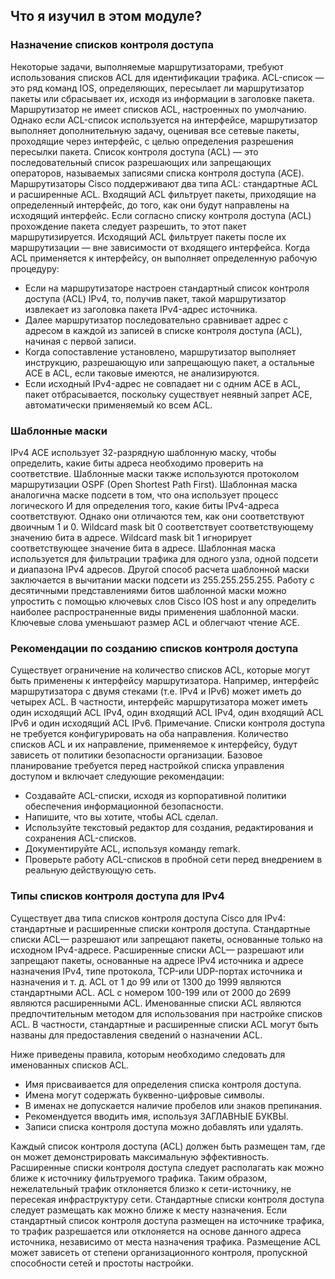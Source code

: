 <!-- 4.5.1 -->
## Что я изучил в этом модуле?

### Назначение списков контроля доступа

Некоторые задачи, выполняемые маршрутизаторами, требуют использования списков ACL для идентификации трафика. ACL-список — это ряд команд IOS, определяющих, пересылает ли маршрутизатор пакеты или сбрасывает их, исходя из информации в заголовке пакета. Маршрутизатор не имеет списков ACL, настроенных по умолчанию. Однако если ACL-список используется на интерфейсе, маршрутизатор выполняет дополнительную задачу, оценивая все сетевые пакеты, проходящие через интерфейс, с целью определения разрешения пересылки пакета. Список контроля доступа (ACL) — это последовательный список разрешающих или запрещающих операторов, называемых записями списка контроля доступа (ACE). Маршрутизаторы Cisco поддерживают два типа ACL: стандартные ACL и расширенные ACL. Входящий ACL фильтрует пакеты, приходящие на определенный интерфейс, до того, как они будут направлены на исходящий интерфейс. Если согласно списку контроля доступа (ACL) прохождение пакета следует разрешить, то этот пакет маршрутизируется. Исходящий ACL фильтрует пакеты после их маршрутизации — вне зависимости от входящего интерфейса. Когда ACL применяется к интерфейсу, он выполняет определенную рабочую процедуру:

- Если на маршрутизаторе настроен стандартный список контроля доступа (ACL) IPv4, то, получив пакет, такой маршрутизатор извлекает из заголовка пакета IPv4-адрес источника.
- Далее маршрутизатор последовательно сравнивает адрес с адресом в каждой из записей в списке контроля доступа (ACL), начиная с первой записи.
- Когда сопоставление установлено, маршрутизатор выполняет инструкцию, разрешающую или запрещающую пакет, а остальные ACE в ACL, если таковые имеются, не анализируются.
- Если исходный IPv4-адрес не совпадает ни с одним ACE в ACL, пакет отбрасывается, поскольку существует неявный запрет ACE, автоматически применяемый ко всем ACL.

### Шаблонные маски

IPv4 ACE использует 32-разрядную шаблонную маску, чтобы определить, какие биты адреса необходимо проверить на соответствие. Шаблонные маски также используются протоколом маршрутизации OSPF (Open Shortest Path First). Шаблонная маска аналогична маске подсети в том, что она использует процесс логического И для определения того, какие биты IPv4-адреса соответствуют. Однако они отличаются тем, как они соответствуют двоичным 1 и 0. Wildcard mask bit 0 соответствует соответствующему значению бита в адресе. Wildcard mask bit 1 игнорирует соответствующее значение бита в адресе. Шаблонная маска используется для фильтрации трафика для одного узла, одной подсети и диапазона IPv4 адресов. Другой способ расчета шаблонной маски заключается в вычитании маски подсети из 255.255.255.255. Работу с десятичными представлениями битов шаблонной маски можно упростить с помощью ключевых слов Cisco IOS host и any определить наиболее распространенные виды применения шаблонной маски. Ключевые слова уменьшают размер ACL и облегчают чтение ACE.

### Рекомендации по созданию списков контроля доступа

Существует ограничение на количество списков ACL, которые могут быть применены к интерфейсу маршрутизатора. Например, интерфейс маршрутизатора с двумя стеками (т.е. IPv4 и IPv6) может иметь до четырех ACL. В частности, интерфейс маршрутизатора может иметь один исходящий ACL IPv4, один входящий ACL IPv4, один входящий ACL IPv6 и один исходящий ACL IPv6. Примечание. Списки контроля доступа не требуется конфигурировать на оба направления. Количество списков ACL и их направление, применяемое к интерфейсу, будут зависеть от политики безопасности организации. Базовое планирование требуется перед настройкой списка управления доступом и включает следующие рекомендации:

- Создавайте ACL-списки, исходя из корпоративной политики обеспечения информационной безопасности.
- Напишите, что вы хотите, чтобы ACL сделал.
- Используйте текстовый редактор для создания, редактирования и сохранения ACL-списков.
- Документируйте ACL, используя команду remark.
- Проверьте работу ACL-списков в пробной сети перед внедрением в реальную действующую сеть.

### Типы списков контроля доступа для IPv4

Существует два типа списков контроля доступа Cisco для IPv4: стандартные и расширенные списки контроля доступа. Стандартные списки ACL— разрешают или запрещают пакеты, основанные только на исходном IPv4-адресе. Расширенные списки ACL— разрешают или запрещают пакеты, основанные на адресе IPv4 источника и адресе назначения IPv4, типе протокола, TCP-или UDP-портах источника и назначения и т. д. ACL от 1 до 99 или от 1300 до 1999 являются стандартными ACL. ACL с номером 100-199 или от 2000 до 2699 являются расширенными ACL. Именованные списки ACL являются предпочтительным методом для использования при настройке списков ACL. В частности, стандартные и расширенные списки ACL могут быть названы для предоставления сведений о назначении ACL.

Ниже приведены правила, которым необходимо следовать для именованных списков ACL.

- Имя присваивается для определения списка контроля доступа.
- Имена могут содержать буквенно-цифровые символы.
- В именах не допускается наличие пробелов или знаков препинания.
- Рекомендуется вводить имя, используя ЗАГЛАВНЫЕ БУКВЫ.
- Записи списка контроля доступа можно добавлять или удалять.

Каждый список контроля доступа (ACL) должен быть размещен там, где он может демонстрировать максимальную эффективность. Расширенные списки контроля доступа следует располагать как можно ближе к источнику фильтруемого трафика. Таким образом, нежелательный трафик отклоняется близко к сети-источнику, не пересекая инфраструктуру сети. Стандартные списки контроля доступа следует размещать как можно ближе к месту назначения. Если стандартный список контроля доступа размещен на источнике трафика, то трафик разрешается или отклоняется на основе данного адреса источника, независимо от места назначения трафика. Размещение ACL может зависеть от степени организационного контроля, пропускной способности сетей и простоты настройки.

<!-- Тут должен быть квиз 4.5.2 -->